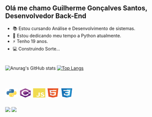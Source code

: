 ## Olá me chamo Guilherme Gonçalves Santos, Desenvolvedor Back-End

- 📚 Estou cursando Análise e Desenvolvimento de sistemas.
- 🔭 Estou dedicando meu tempo a Python atualmente.
- ⚡ Tenho 19 anos.
- 💻 Construindo Sorte...

#

![Anurag's GitHub stats](https://github-readme-stats.vercel.app/api?username=guilhermesant0s&show_icons=true&theme=tokyonight&count_private=true)
[![Top Langs](https://github-readme-stats.vercel.app/api/top-langs/?username=guilhermesant0s&theme=tokyonight&langs_count=8)](https://github.com/guilhermesant0sgithub-readme-stats)

#

<div style="display: inline_block"><br>
  <img align="center" alt="Python" height="30" width="40" src="https://raw.githubusercontent.com/devicons/devicon/master/icons/python/python-original.svg">
  <img align="center" alt="Csharp" height="30" width="40" src="https://raw.githubusercontent.com/devicons/devicon/master/icons/csharp/csharp-original.svg">
  <img align="center" alt="Javascript" height="30" width="40" src="https://raw.githubusercontent.com/devicons/devicon/master/icons/javascript/javascript-plain.svg">
  <img align="center" alt="HTML" height="30" width="40" src="https://raw.githubusercontent.com/devicons/devicon/master/icons/html5/html5-original.svg">
  <img align="center" alt="CSS" height="30" width="40" src="https://raw.githubusercontent.com/devicons/devicon/master/icons/css3/css3-original.svg">
</div>
  
  ##
 
<div> 
  <a href = "mailto:guilherme.santos2022@outlook.com"><img src="https://img.shields.io/badge/Gmail-D14836?style=for-the-badge&logo=gmail&logoColor=white" target="_blank"></a>
  <a href="https://www.linkedin.com/in/guilhermesants/" target="_blank"><img src="https://img.shields.io/badge/-LinkedIn-%230077B5?style=for-the-badge&logo=linkedin&logoColor=white" target="_blank"></a> 
  
</div>
